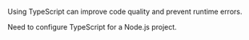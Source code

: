 Using TypeScript can improve code quality and prevent runtime errors.

Need to configure TypeScript for a Node.js project.